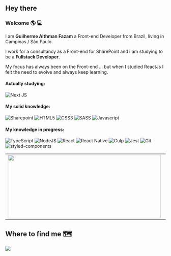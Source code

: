 ## Hey there

### Welcome :earth_americas: :computer:

I am **Guilherme Althman Fazam** a Front-end Developer from Brazil, living in Campinas / São Paulo.

I work for a consultancy as a Front-end for SharePoint and i am studying to be a **Fullstack Developer**.

My focus has always been on the Front-end ... but when I studied ReactJs I felt the need to evolve and always keep learning.

#### Actually studying:

<img alt="Next JS" src="https://img.shields.io/badge/next%20js%20-%23000000.svg?&style=for-the-badge&logo=next.js&logoColor=white"/>

#### My solid knowledge:

<img alt="Sharepoint" src="https://img.shields.io/badge/Sharepoint%20-%23007ACC.svg?&style=for-the-badge&logo=microsoft&logoColor=white"/> <img alt="HTML5" src="https://img.shields.io/badge/HTML5%20-%23F05033.svg?&style=for-the-badge&logo=html5&logoColor=white"/> <img alt="CSS3" src="https://img.shields.io/badge/css3%20-%23007ACC.svg?&style=for-the-badge&logo=css3&logoColor=white"/> <img alt="SASS" src="https://img.shields.io/badge/sass%20-%23cf649a.svg?&style=for-the-badge&logo=sass&logoColor=white"/> <img alt="Javascript" src="https://img.shields.io/badge/Javascript%20-%23f0db4f.svg?&style=for-the-badge&logo=Javascript&logoColor=black"/>

#### My knowledge in progress:

<img alt="TypeScript" src="https://img.shields.io/badge/typescript%20-%23007ACC.svg?&style=for-the-badge&logo=typescript&logoColor=white"/> <img alt="NodeJS" src="https://img.shields.io/badge/node.js%20-%2343853D.svg?&style=for-the-badge&logo=node.js&logoColor=white"/> <img alt="React" src="https://img.shields.io/badge/react%20-%2320232a.svg?&style=for-the-badge&logo=react&logoColor=%2361DAFB"/> <img alt="React Native" src="https://img.shields.io/badge/react_native%20-%2320232a.svg?&style=for-the-badge&logo=react&logoColor=%2361DAFB"/> <img alt="Gulp" src="https://img.shields.io/badge/Gulp%20-%23F05033.svg?&style=for-the-badge&logo=Gulp&logoColor=white"/> <img alt="Jest" src="https://img.shields.io/badge/jest%20-%23a74b59.svg?&style=for-the-badge&logo=jest&logoColor=white"/> <img alt="Git" src="https://img.shields.io/badge/git%20-%23F05033.svg?&style=for-the-badge&logo=git&logoColor=white"/>
<img alt="styled-components" src="https://img.shields.io/badge/styled components%20-%23eaa5e5.svg?&style=for-the-badge&logo=styled-components&logoColor=black"/>

<table border="0">
    <tr>
        <td style="border:0;">
            <img width="480px" height="200px" src="https://github-readme-stats.vercel.app/api?username=GuilhermeFazam&show_icons=true&theme=tokyonight"/>
        </td>
        <td style="border:0;">
            <img width="480px" height="200px" src="https://github-readme-stats.vercel.app/api/top-langs/?username=GuilhermeFazam&hide=html&layout=compact&show_icons=true&theme=tokyonight"/>
        </td>
    </tr>
</table>

## Where to find me :world_map:

<a href="https://www.linkedin.com/in/guilherme-fazam/" alt="Linkedin"><img src="https://img.shields.io/badge/-Linkedin-0e76a8?style=for-the-badge&logo=Linkedin&logoColor=white&link=https://www.linkedin.com/in/guilherme-fazam/" /></a>
